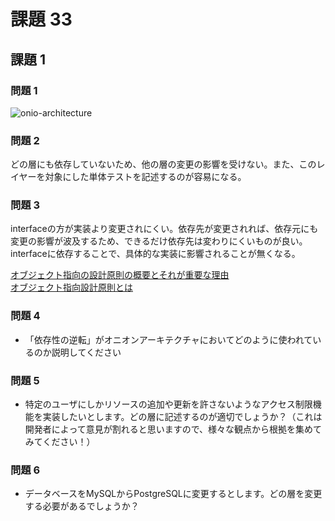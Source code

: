 # 課題 33

## 課題 1

### 問題 1

![onio-architecture](https://user-images.githubusercontent.com/49358142/182028858-0acc7f99-131e-47c9-b8b9-bc15dc2fb52e.png)

### 問題 2

どの層にも依存していないため、他の層の変更の影響を受けない。また、このレイヤーを対象にした単体テストを記述するのが容易になる。

### 問題 3

interfaceの方が実装より変更されにくい。依存先が変更されれば、依存元にも変更の影響が波及するため、できるだけ依存先は変わりにくいものが良い。  
interfaceに依存することで、具体的な実装に影響されることが無くなる。

[オブジェクト指向の設計原則の概要とそれが重要な理由](https://qiita.com/immrshc/items/21655fe9db7a39ffb113)  
[オブジェクト指向設計原則とは](https://qiita.com/UWControl/items/98671f53120ae47ff93a)

### 問題 4
- 「依存性の逆転」がオニオンアーキテクチャにおいてどのように使われているのか説明してください

### 問題 5
- 特定のユーザにしかリソースの追加や更新を許さないようなアクセス制限機能を実装したいとします。どの層に記述するのが適切でしょうか？（これは開発者によって意見が割れると思いますので、様々な観点から根拠を集めてみてください！）

### 問題 6
- データベースをMySQLからPostgreSQLに変更するとします。どの層を変更する必要があるでしょうか？
